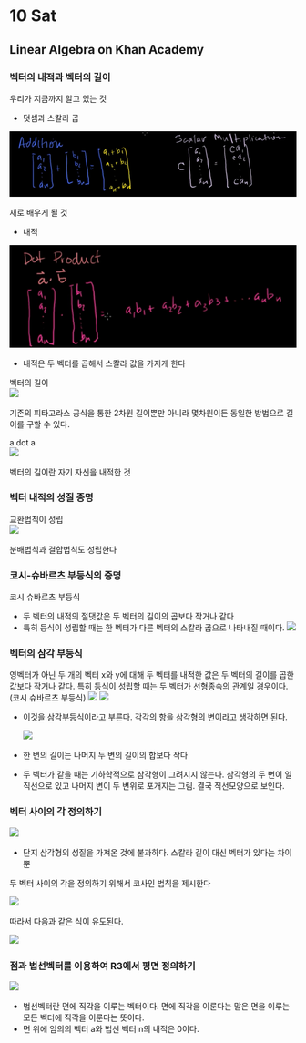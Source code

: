 # 10 Sat

## Linear Algebra on Khan Academy

### 벡터의 내적과 벡터의 길이

우리가 지금까지 알고 있는 것

* 덧셈과 스칼라 곱

![](../../.gitbook/assets/image%20%28435%29.png)

새로 배우게 될 것

* 내적

![](../../.gitbook/assets/image%20%28434%29.png)

* 내적은 두 벡터를 곱해서 스칼라 값을 가지게 한다

벡터의 길이  
![](https://images.velog.io/images/sangmandu/post/d4ebdec0-fc90-4334-b72a-fea225207fe3/image.png)

기존의 피타고라스 공식을 통한 2차원 길이뿐만 아니라 몇차원이든 동일한 방법으로 길이를 구할 수 있다.

a dot a  
![](https://images.velog.io/images/sangmandu/post/5dd9cb38-f8c5-4c96-be49-43066f049cd6/image.png)

벡터의 길이란 자기 자신을 내적한 것

### 벡터 내적의 성질 증명 <a id="&#xBCA1;&#xD130;-&#xB0B4;&#xC801;&#xC758;-&#xC131;&#xC9C8;-&#xC99D;&#xBA85;"></a>

교환법칙이 성립  
![](https://images.velog.io/images/sangmandu/post/c1e5e6c3-e4ef-4d4f-8acd-b7b8d64c70e2/image.png)

분배법칙과 결합법칙도 성립한다

### 코시-슈바르츠 부등식의 증명 <a id="&#xCF54;&#xC2DC;-&#xC288;&#xBC14;&#xB974;&#xCE20;-&#xBD80;&#xB4F1;&#xC2DD;&#xC758;-&#xC99D;&#xBA85;"></a>

코시 슈바르츠 부등식

* 두 벡터의 내적의 절댓값은 두 벡터의 길이의 곱보다 작거나 같다
* 특히 등식이 성립할 때는 한 벡터가 다른 벡터의 스칼라 곱으로 나타내질 때이다. ![](https://images.velog.io/images/sangmandu/post/5b58b9f9-6b10-47bb-bdf4-70fcd22bf410/image.png)

### 벡터의 삼각 부등식 <a id="&#xBCA1;&#xD130;&#xC758;-&#xC0BC;&#xAC01;-&#xBD80;&#xB4F1;&#xC2DD;"></a>

영벡터가 아닌 두 개의 벡터 x와 y에 대해 두 벡터를 내적한 값은 두 벡터의 길이를 곱한 값보다 작거나 같다. 특히 등식이 성립할 때는 두 벡터가 선형종속의 관계일 경우이다. \(코시 슈바르츠 부등식\) ![](https://images.velog.io/images/sangmandu/post/fff54459-490c-4312-a2fa-5be1e6aea4ed/image.png) ![](https://images.velog.io/images/sangmandu/post/9bba53c5-f829-400c-bf0d-d0c6081370e6/image.png)

* 이것을 삼각부등식이라고 부른다. 각각의 항을 삼각형의 변이라고 생각하면 된다.

  ![](https://images.velog.io/images/sangmandu/post/3a49f8b3-a7db-4c9f-a70e-1998365d51c4/image.png)

* 한 변의 길이는 나머지 두 변의 길이의 합보다 작다
* 두 벡터가 같을 때는 기하학적으로 삼각형이 그려지지 않는다. 삼각형의 두 변이 일직선으로 있고 나머지 변이 두 변위로 포개지는 그림. 결국 직선모양으로 보인다.

### 벡터 사이의 각 정의하기

![](https://images.velog.io/images/sangmandu/post/8042329e-784c-4692-8f57-213c72597a88/image.png)

* 단지 삼각형의 성질을 가져온 것에 불과하다. 스칼라 길이 대신 벡터가 있다는 차이 뿐

두 벡터 사이의 각을 정의하기 위해서 코사인 법칙을 제시한다

 ![](https://images.velog.io/images/sangmandu/post/0151b0dd-7be6-42a8-9d88-e17b191604e0/image.png)

따라서 다음과 같은 식이 유도된다.

 ![](https://images.velog.io/images/sangmandu/post/71f01dde-9085-47db-84cc-f488386d3eb6/image.png)

### 점과 법선벡터를 이용하여 R3에서 평면 정의하기

![](https://images.velog.io/images/sangmandu/post/5ac674d3-e5cb-446f-891b-0987441e3753/image.png)

* 법선벡터란 면에 직각을 이루는 벡터이다. 면에 직각을 이룬다는 말은 면을 이루는 모든 벡터에 직각을 이룬다는 뜻이다.
* 면 위에 임의의 벡터 a와 법선 벡터 n의 내적은 0이다.

